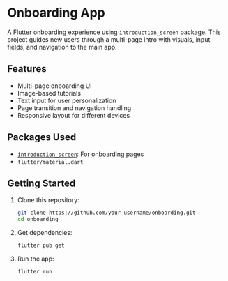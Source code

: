 # Onboarding App

A Flutter onboarding experience using `introduction_screen` package. This project guides new users through a multi-page intro with visuals, input fields, and navigation to the main app.

## Features

- Multi-page onboarding UI
- Image-based tutorials
- Text input for user personalization
- Page transition and navigation handling
- Responsive layout for different devices

## Packages Used

- [`introduction_screen`](https://pub.dev/packages/introduction_screen): For onboarding pages
- `flutter/material.dart`

## Getting Started

1. Clone this repository:
   ```bash
   git clone https://github.com/your-username/onboarding.git
   cd onboarding
2. Get dependencies:
   ```bash
   flutter pub get
3. Run the app:
   ```bash
   flutter run
